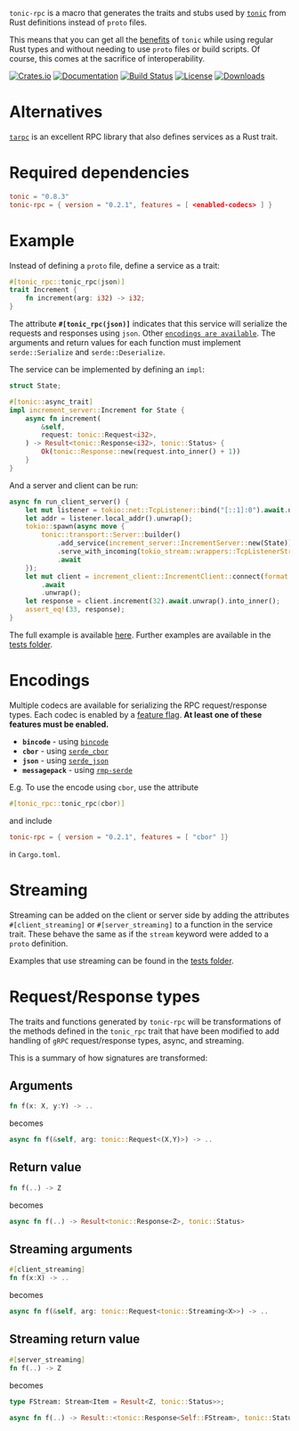`tonic-rpc` is a macro that generates the traits and stubs used by [`tonic`](https://crates.io/crates/tonic)
from Rust definitions instead of `proto` files.

This means that you can get all the [benefits](https://github.com/hyperium/tonic#features)
of `tonic` while using regular Rust types and without needing to use `proto` files or build scripts.
Of course, this comes at the sacrifice of interoperability.

[![Crates.io][crates-badge]][crates-url]
[![Documentation][docs-badge]][docs-url]
[![Build Status][actions-badge]][actions-url]
[![License][license-badge]][crates-url]
[![Downloads][downloads-badge]][crates-url]

[crates-badge]: https://img.shields.io/crates/v/tonic-rpc
[crates-url]: https://crates.io/crates/tonic-rpc
[docs-badge]: https://docs.rs/tonic-rpc/badge.svg
[docs-url]: https://docs.rs/tonic-rpc
[actions-badge]: https://github.com/adamrk/tonic-rpc/workflows/CI/badge.svg
[actions-url]: https://github.com/adamrk/tonic-rpc/actions?query=workflow%3ACI+branch%3Amain
[license-badge]: https://img.shields.io/crates/l/tonic-rpc
[downloads-badge]: https://img.shields.io/crates/d/tonic-rpc

# Alternatives
[`tarpc`](https://crates.io/crates/tarpc) is an excellent RPC library that also defines services
as a Rust trait.

# Required dependencies
```toml
tonic = "0.8.3"
tonic-rpc = { version = "0.2.1", features = [ <enabled-codecs> ] }
```

# Example
Instead of defining a `proto` file, define a service as a trait:
```rust
#[tonic_rpc::tonic_rpc(json)]
trait Increment {
    fn increment(arg: i32) -> i32;
}
```
The attribute **`#[tonic_rpc(json)]`** indicates that this service
will serialize the requests and responses using `json`.
Other [`encodings are available`](#encodings).
The arguments and return values for each function must implement
`serde::Serialize` and `serde::Deserialize`.

The service can be implemented by defining an `impl`:
```rust
struct State;

#[tonic::async_trait]
impl increment_server::Increment for State {
    async fn increment(
        &self,
        request: tonic::Request<i32>,
    ) -> Result<tonic::Response<i32>, tonic::Status> {
        Ok(tonic::Response::new(request.into_inner() + 1))
    }
}
```

And a server and client can be run:
```rust
async fn run_client_server() {
    let mut listener = tokio::net::TcpListener::bind("[::1]:0").await.unwrap();
    let addr = listener.local_addr().unwrap();
    tokio::spawn(async move {
        tonic::transport::Server::builder()
            .add_service(increment_server::IncrementServer::new(State))
            .serve_with_incoming(tokio_stream::wrappers::TcpListenerStream::new(listener))
            .await
    });
    let mut client = increment_client::IncrementClient::connect(format!("http://{}", addr))
        .await
        .unwrap();
    let response = client.increment(32).await.unwrap().into_inner();
    assert_eq!(33, response);
}
```

The full example is available [here](https://github.com/adamrk/tonic-rpc/tree/main/example).
Further examples are available in the [tests folder](https://github.com/adamrk/tonic-rpc/tree/main/tonic-rpc/tests).

# Encodings
Multiple codecs are available for serializing the RPC request/response types.
Each codec is enabled by a [feature flag](https://doc.rust-lang.org/cargo/reference/features.html#the-features-section).
**At least one of these features must be enabled.**
- **`bincode`** - using [`bincode`](https://crates.io/crates/bincode)
- **`cbor`** - using [`serde_cbor`](https://crates.io/crates/serde_cbor)
- **`json`** - using [`serde_json`](https://crates.io/crates/serde_json)
- **`messagepack`** - using [`rmp-serde`](https://crates.io/crates/rmp-serde)

E.g. To use the encode using `cbor`, use the attribute
```rust
#[tonic_rpc::tonic_rpc(cbor)]
```
and include
```toml
tonic-rpc = { version = "0.2.1", features = [ "cbor" ]}
```
in `Cargo.toml`.

# Streaming
Streaming can be added on the client or server side by adding the attributes
`#[client_streaming]` or `#[server_streaming]` to a function in the service trait.
These behave the same as if the `stream` keyword were added to a `proto` definition.

Examples that use streaming can be found in the [tests folder](https://github.com/adamrk/tonic-rpc/tree/main/tonic-rpc/tests).

# Request/Response types

The traits and functions generated by `tonic-rpc` will be transformations
of the methods defined in the `tonic_rpc` trait that have been modified to
add handling of `gRPC` request/response types, async, and streaming.

This is a summary of how signatures are transformed:

## Arguments
```rust
fn f(x: X, y:Y) -> ..
```
becomes
```rust
async fn f(&self, arg: tonic::Request<(X,Y)>) -> ..
```

## Return value
```rust
fn f(..) -> Z
```
becomes
```rust
async fn f(..) -> Result<tonic::Response<Z>, tonic::Status>
```

## Streaming arguments
```rust
#[client_streaming]
fn f(x:X) -> ..
```
becomes
```rust
async fn f(&self, arg: tonic::Request<tonic::Streaming<X>>) -> ..
```

## Streaming return value
```rust
#[server_streaming]
fn f(..) -> Z
```
becomes
```rust
type FStream: Stream<Item = Result<Z, tonic::Status>>;

async fn f(..) -> Result::<tonic::Response<Self::FStream>, tonic::Status>
```
